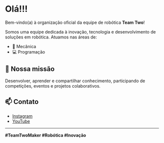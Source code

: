 # Olá!!!

Bem-vindo(a) à organização oficial da equipe de robótica **Team Two**!

Somos uma equipe dedicada à inovação, tecnologia e desenvolvimento de soluções em robótica. Atuamos nas áreas de:

- 🔧 Mecânica
- 💻 Programação

## 🌟 Nossa missão
Desenvolver, aprender e compartilhar conhecimento, participando de competições, eventos e projetos colaborativos.

## 📫 Contato
- [Instagram](https://instagram.com/st2_maker)
- [YouTube](https://www.youtube.com/@T2_MAKER)

---
**#TeamTwoMaker #Robótica #Inovação**
